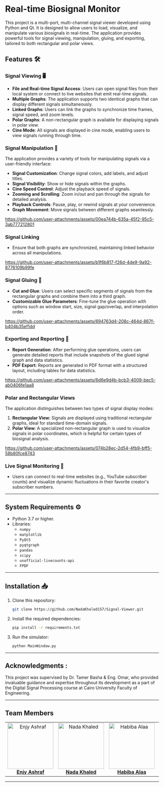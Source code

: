 # Real-time Biosignal Monitor

This project is a multi-port, multi-channel signal viewer developed using Python and Qt. It is designed to allow users to load, visualize, and manipulate various biosignals in real-time. The application provides powerful tools for signal viewing, manipulation, gluing, and exporting, tailored to both rectangular and polar views.

## Features 🛠️

### Signal Viewing 🖥️

- **File and Real-time Signal Access**: Users can open signal files from their local system or connect to live websites that emit real-time signals.
- **Multiple Graphs**: The application supports two identical graphs that can display different signals simultaneously.
- **Linked Graphs**: Users can link the graphs to synchronize time frames, signal speed, and zoom levels.
- **Polar Graphs**: A non-rectangular graph is available for displaying signals in polar view.
- **Cine Mode**: All signals are displayed in cine mode, enabling users to view signals running through time.

### Signal Manipulation 🔧

The application provides a variety of tools for manipulating signals via a user-friendly interface:

- **Signal Customization**: Change signal colors, add labels, and adjust titles.
- **Signal Visibility**: Show or hide signals within the graphs.
- **Cine Speed Control**: Adjust the playback speed of signals.
- **Zooming and Scrolling**: Zoom in/out and pan through the signals for detailed analysis.
- **Playback Controls**: Pause, play, or rewind signals at your convenience.
- **Graph Movement**: Move signals between different graphs seamlessly.
  
https://github.com/user-attachments/assets/00ea744b-635a-45f2-95c5-3ab777212801

### Signal Linking 
- Ensure that both graphs are synchronized, maintaining linked behavior across all manipulations.
  
https://github.com/user-attachments/assets/b1f6b817-f26d-4de9-9a92-8776109b99fe 

### Signal Gluing 🔗

- **Cut and Glue**: Users can select specific segments of signals from the rectangular graphs and combine them into a third graph.
- **Customizable Glue Parameters**: Fine-tune the glue operation with options such as window start, size, signal gap/overlap, and interpolation order.

https://github.com/user-attachments/assets/694763d4-208c-464d-867f-b404b35ef1dd 

### Exporting and Reporting 📑

- **Report Generation**: After performing glue operations, users can generate detailed reports that include snapshots of the glued signal graph and data statistics.
- **PDF Export**: Reports are generated in PDF format with a structured layout, including tables for data statistics.

https://github.com/user-attachments/assets/6d6e9d4b-bcb3-4009-bec5-ab0406fe1aa8  

### Polar and Rectangular Views

The application distinguishes between two types of signal display modes:

1. **Rectangular View**: Signals are displayed using traditional rectangular graphs, ideal for standard time-domain signals.
2. **Polar View**: A specialized non-rectangular graph is used to visualize signals in polar coordinates, which is helpful for certain types of biosignal analysis.

https://github.com/user-attachments/assets/074b28ec-2d54-4fb9-bff5-58b80fce8743 
### Live Signal Monitoring 📡

- Users can connect to real-time websites (e.g., YouTube subscriber counts) and visualize dynamic fluctuations in their favorite creator's subscriber numbers.

---




## System Requirements ⚙️

- Python 3.7 or higher.
- Libraries:
  - `numpy`
  - `matplotlib`
  - `PyQt5`
  - `pyqtgraph`
  - `pandas`
  - `scipy`
  - `unofficial-livecounts-api`
  - `FPDF`

---


## Installation 📥

1. Clone this repository:
   ```bash
   git clone https://github.com/NadaKhaled157/Signal-Viewer.git
   
   ```

2. Install the required dependencies:
   ```bash
   pip install -r requirements.txt
   ```

3. Run the simulator:
   ```bash
   python MainWindow.py
   ```

---
## Acknowledgments :
This project was supervised by Dr. Tamer Basha & Eng. Omar, who provided invaluable guidance and expertise throughout its development as a part of the Digital Signal Processing course at Cairo University Faculty of Engineering.



---

## Team Members
<div align="center">
  <table style="border-collapse: collapse; border: none;">
    <tr>
      <td align="center" style="border: none;">
        <img src="https://github.com/user-attachments/assets/b8b8ea9d-ccb6-4ad0-b900-8e48ef2113a8" alt="Enjy Ashraf" width="150" height="150"><br>
        <a href="https://github.com/enjyashraf18"><b>Enjy Ashraf</b></a>
      </td>
      <td align="center" style="border: none;">
        <img src="https://github.com/user-attachments/assets/5de3e403-7fce-4000-95d2-e9f07e0d78cf" alt="Nada Khaled" width="150" height="150"><br>
        <a href="https://github.com/NadaKhaled157"><b>Nada Khaled</b></a>
      </td>
      <td align="center" style="border: none;">
        <img src="https://github.com/user-attachments/assets/4b1f5180-2250-49ae-869f-4d00fb89447a" alt="Habiba Alaa" width="150" height="150"><br>
        <a href="https://github.com/habibaalaa123"><b>Habiba Alaa</b></a>
      </td>
      <td align="center" style="border: none;">
        <img src="https://github.com/user-attachments/assets/567fd220-acc8-4094-bfe0-5939a0048ca9" alt="Shahd Ahmed" width="150" height="150"><br>
        <a href="https://github.com/Shahd-A-Mahmoud"><b>Shahd Ahmed</b></a>
      </td>
    </tr>
  </table>
</div>




---




